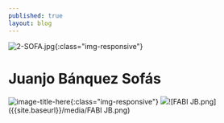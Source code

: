 ```yaml
---
published: true
layout: blog
---
```

![2-SOFA.jpg]({{site.baseurl}}/media/2-SOFA.jpg){:class="img-responsive"}

# Juanjo Bánquez Sofás

![image-title-here](/1-SOFA.jpg){:class="img-responsive"}
![]({{site.baseurl}}/media/FABI%20JB.png)![FABI JB.png]({{site.baseurl}}/media/FABI JB.png)
